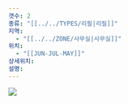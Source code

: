 ```yaml
---
갯수: 2
종류: "[[../../TYPES/리필|리필]]"
지역:
  - "[[../../ZONE/사무실|사무실]]"
위치:
  - "[[JUN-JUL-MAY]]"
상세위치: 
설명:
---
```

![](http://192.168.50.22/devices/250308_IMG_0004.jpg)